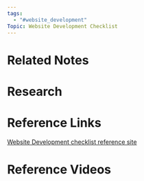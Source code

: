 ```yaml
---
tags:
  - "#website_development"
Topic: Website Development Checklist
---
```

# Related Notes

# Research

# Reference Links
[Website Development checklist reference site](https://www.checklist.design/pages-checklists)

# Reference Videos
